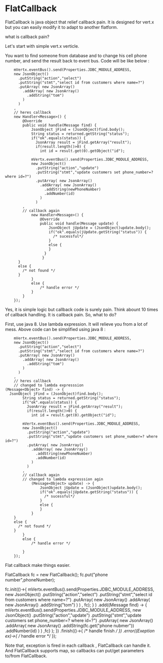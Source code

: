 # FlatCallback
FlatCallback is java object that relief callback pain. It is designed for vert.x but you can easily modify it to adapt to another flatform.

what is callback pain?

Let's start with simple vert.x verticle.

You want to find someone from database and to change his cell phone number, and send the result back to event bus.
Code will be like below :

		mVertx.eventBus().send(Properties.JDBC_MODULE_ADDRESS,
		new JsonObject()
		  .putString("action","select")
		  .putString("stmt","select id from customers where name=?")
		  .putArray( new JsonArray()
		    .addArray( new JsonArray()
		      .addString("tom")
		    )
		  )
		, 
		// heres callback
		new Handler<Message>() {
			@Override
			public void handle(Message find) {
				JsonObject jFind = (JsonObject)find.body();
				String status = returned.getString("status");
				if("ok".equals(status)) {
				  JsonArray result = jFind.getArray("result");
				  if(result.length()>0) {
  					int id = result.get(0).getObject("id");
  					
        		mVertx.eventBus().send(Properties.JDBC_MODULE_ADDRESS,
        		new JsonObject()
        		  .putString("action","update")
        		  .putString("stmt","update customers set phone_number=? where id=?")
        		  .putArray( new JsonArray()
        		    .addArray( new JsonArray()
        		      .addString(newPhoneNumber)
        		      .addNumber(id)
        		    )
        		  )
          	,
          	// callback again
        		new Handler<Message>() {
        			@Override
        			public void handle(Message update) {
        				JsonObject jUpdate = (JsonObject)update.body();
        				if("ok".equals(jUpdate.getString("status")) {
        				  /* sucessful*/
        				}
        				else {
        				}
  					  }
  					 }
          }
          else {
            /* not found */
          }
				}
				else {
					/* handle error */
				}
			}
		});


		
Yes, it is simple logic but callback code is surely pain. Think abount 10 times of callback handling. It is callback pain.
So, what to do?

First, use java 8. Use lambda expression. It will relieve you from a lot of mess.
Above code can be simplified using java 8 :


		mVertx.eventBus().send(Properties.JDBC_MODULE_ADDRESS,
		new JsonObject()
		  .putString("action","select")
		  .putString("stmt","select id from customers where name=?")
		  .putArray( new JsonArray()
		    .addArray( new JsonArray()
		      .addString("tom")
		    )
		  )
		, 
		// heres callback
		// changed to lambda expresssion
    (Message<Object> find) -> {
      JsonObject jFind = (JsonObject)find.body();
			String status = returned.getString("status");
			if("ok".equals(status)) {
			  JsonArray result = jFind.getArray("result");
			  if(result.length()>0) {
  				int id = result.get(0).getObject("id");
  				
      		mVertx.eventBus().send(Properties.JDBC_MODULE_ADDRESS,
      		new JsonObject()
      		  .putString("action","update")
      		  .putString("stmt","update customers set phone_number=? where id=?")
      		  .putArray( new JsonArray()
      		    .addArray( new JsonArray()
      		      .addString(newPhoneNumber)
      		      .addNumber(id)
      		    )
      		  )
        	,
        	// callback again
      		// changed to lambda expresssion agin
    			(Message<Object> update) -> {
    				JsonObject jUpdate = (JsonObject)update.body();
    				if("ok".equals(jUpdate.getString("status")) {
    				  /* sucessful*/
    				}
    				else {
    				}
    			}
        }
        else {
          /* not found */
        }
			}
			else {
				/* handle error */
			
			}
		});


Flat callback make things easier.

  FlatCallback fc = new FlatCallback();
  fc.put("phone number",phoneNumber);
  
  fc.init(()->{
    mVertx.eventBus().send(Properties.JDBC_MODULE_ADDRESS,
  		new JsonObject()
  		  .putString("action","select")
  		  .putString("stmt","select id from customers where name=?")
  		  .putArray( new JsonArray()
  		    .addArray( new JsonArray()
  		      .addString("tom")
  		    )
  		  )
  		, fc);
    }
  )
  .add((Message<Object> find) -> {
    mVertx.eventBus().send(Properties.JDBC_MODULE_ADDRESS,
    new JsonObject()
      .putString("action","update")
      .putString("stmt","update customers set phone_number=? where id=?")
      .putArray( new JsonArray()
        .addArray( new JsonArray()
          .addString(fc.get("phone nubmer"))
          .addNumber(id)
        )
      ) 
      ,fc}
    );
  })
  .finish(()->{
    /* handle finish */
  })
  .error((Exeption ex)->{
    /* handle error */
  });
  
  
Note that, exception is fired in each callback , FlatCallback can handle it. And FlatCallback supports map, so callbacks can put/get parameters to/from FlatCallback.

